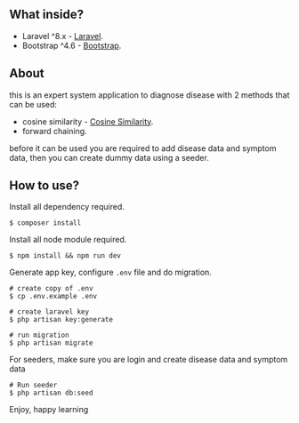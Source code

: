 ## What inside?

-   Laravel ^8.x - [Laravel](https://laravel.com/docs/8.x/).
-   Bootstrap ^4.6 - [Bootstrap](https://getbootstrap.com/docs/4.6/getting-started/introduction/).

## About

this is an expert system application to diagnose disease with 2 methods that can be used:

-   cosine similarity - [Cosine Similarity](https://en.wikipedia.org/wiki/Cosine_similarity).
-   forward chaining.

before it can be used you are required to add disease data and symptom data, then you can create dummy data using a seeder.

## How to use?

Install all dependency required.

```shell
$ composer install
```

Install all node module required.

```shell
$ npm install && npm run dev
```

Generate app key, configure `.env` file and do migration.

```shell
# create copy of .env
$ cp .env.example .env

# create laravel key
$ php artisan key:generate

# run migration
$ php artisan migrate
```

For seeders, make sure you are login and create disease data and symptom data

```shell
# Run seeder
$ php artisan db:seed
```

Enjoy, happy learning

